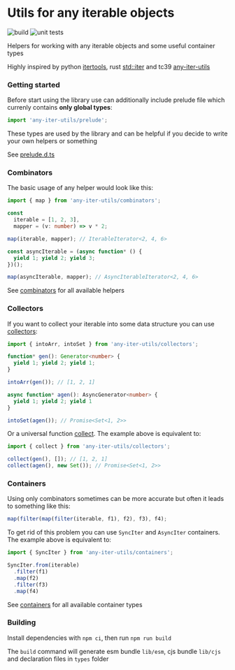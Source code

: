 # Utils for any iterable objects

![build](https://img.shields.io/github/actions/workflow/status/geopr/any-iter-utils/build.yml?label=build)
![unit tests](https://img.shields.io/github/actions/workflow/status/geopr/any-iter-utils/tests.yml?label=unit%20tests)

Helpers for working with any iterable objects and some useful container types

Highly inspired by python [itertools](https://docs.python.org/3/library/itertools.html),
rust [std::iter](https://doc.rust-lang.org/std/iter/trait.Iterator.html) and tc39 [any-iter-utils](https://github.com/tc39/proposal-iterator-helpers)

### Getting started

Before start using the library use can additionally include prelude file which currenly contains **only global types**:

```ts
import 'any-iter-utils/prelude';
```

These types are used by the library and can be helpful if you decide to write your own helpers or something

See [prelude.d.ts](https://github.com/geopr/any-iter-utils/blob/main/prelude.d.ts)

### Combinators

The basic usage of any helper would look like this:

```ts
import { map } from 'any-iter-utils/combinators';

const
  iterable = [1, 2, 3],
  mapper = (v: number) => v * 2;

map(iterable, mapper); // IterableIterator<2, 4, 6>

const asyncIterable = (async function* () {
  yield 1; yield 2; yield 3;
})();

map(asyncIterable, mapper); // AsyncIterableIterator<2, 4, 6>
```

See [combinators](https://github.com/geopr/any-iter-utils/blob/main/src/combinators/README.md) for all available helpers

### Collectors

If you want to collect your iterable into some data structure you can use [collectors](https://github.com/geopr/any-iter-utils/blob/main/src/collectors/README.md):

```ts
import { intoArr, intoSet } from 'any-iter-utils/collectors';

function* gen(): Generator<number> {
  yield 1; yield 2; yield 1;
}

intoArr(gen()); // [1, 2, 1]

async function* agen(): AsyncGenerator<number> {
  yield 1; yield 2; yield 1
}

intoSet(agen()); // Promise<Set<1, 2>>
```

Or a universal function [collect](https://github.com/geopr/any-iter-utils/blob/main/src/collectors/README.md#collectiterable-anyiterableany-to-collectables-promisifycollectables-). 
The example above is equivalent to:

```ts
import { collect } from 'any-iter-utils/collectors';

collect(gen(), []); // [1, 2, 1]
collect(agen(), new Set()); // Promise<Set<1, 2>>
```

### Containers

Using only combinators sometimes can be more accurate but often it leads to something like this:

```ts
map(filter(map(filter(iterable, f1), f2), f3), f4);
```

To get rid of this problem you can use `SyncIter` and `AsyncIter` containers.
The example above is equivalent to:

```ts
import { SyncIter } from 'any-iter-utils/containers';

SyncIter.from(iterable)
  .filter(f1)
  .map(f2)
  .filter(f3)
  .map(f4)
```

See [containers](https://github.com/geopr/any-iter-utils/blob/main/src/containers/README.md) for all available container types

### Building

Install dependencies with `npm ci`, then run `npm run build`

The `build` command will generate esm bundle `lib/esm`, cjs bundle `lib/cjs` and declaration files in `types` folder
